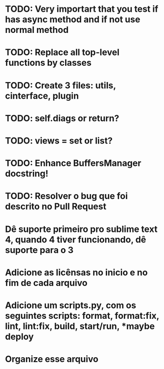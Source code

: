 # TODO: Very importart that you test if has async method and if not use normal method
# TODO: Replace all top-level functions by classes
# TODO: Create 3 files: utils, cinterface, plugin
# TODO: self.diags or return?
# TODO: views = set or list?

# TODO: Enhance BuffersManager docstring!

# TODO: Resolver o bug que foi descrito no Pull Request

# Dê suporte primeiro pro sublime text 4, quando 4 tiver funcionando, dê suporte para o 3

# Adicione as licênsas no inicio e no fim de cada arquivo
# Adicione um scripts.py, com os seguintes scripts: format, format:fix, lint, lint:fix, build, start/run, *maybe deploy
# Organize esse arquivo
